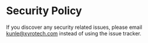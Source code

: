 # Security Policy

If you discover any security related issues, please email kunle@xyrotech.com instead of using the issue tracker.
